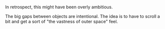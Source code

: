 In retrospect, this might have been overly ambitious. 

The big gaps between objects are intentional. The idea is to have to scroll a bit and get a sort of "the vastness of outer space" feel. 
